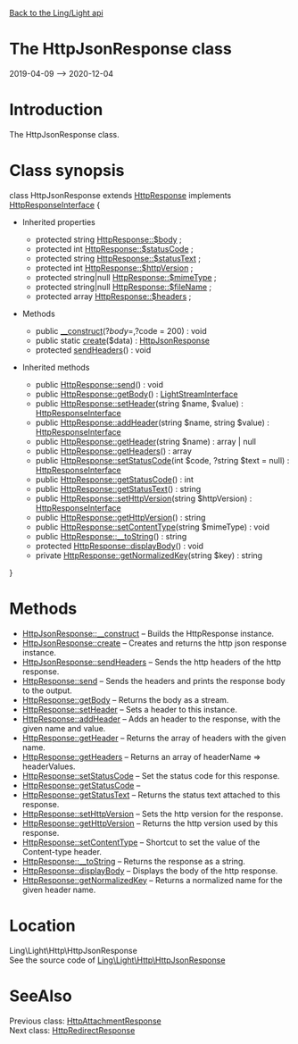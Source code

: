 [Back to the Ling/Light api](https://github.com/lingtalfi/Light/blob/master/doc/api/Ling/Light.md)



The HttpJsonResponse class
================
2019-04-09 --> 2020-12-04






Introduction
============

The HttpJsonResponse class.



Class synopsis
==============


class <span class="pl-k">HttpJsonResponse</span> extends [HttpResponse](https://github.com/lingtalfi/Light/blob/master/doc/api/Ling/Light/Http/HttpResponse.md) implements [HttpResponseInterface](https://github.com/lingtalfi/Light/blob/master/doc/api/Ling/Light/Http/HttpResponseInterface.md) {

- Inherited properties
    - protected string [HttpResponse::$body](#property-body) ;
    - protected int [HttpResponse::$statusCode](#property-statusCode) ;
    - protected string [HttpResponse::$statusText](#property-statusText) ;
    - protected int [HttpResponse::$httpVersion](#property-httpVersion) ;
    - protected string|null [HttpResponse::$mimeType](#property-mimeType) ;
    - protected string|null [HttpResponse::$fileName](#property-fileName) ;
    - protected array [HttpResponse::$headers](#property-headers) ;

- Methods
    - public [__construct](https://github.com/lingtalfi/Light/blob/master/doc/api/Ling/Light/Http/HttpJsonResponse/__construct.md)(?$body = , ?$code = 200) : void
    - public static [create](https://github.com/lingtalfi/Light/blob/master/doc/api/Ling/Light/Http/HttpJsonResponse/create.md)($data) : [HttpJsonResponse](https://github.com/lingtalfi/Light/blob/master/doc/api/Ling/Light/Http/HttpJsonResponse.md)
    - protected [sendHeaders](https://github.com/lingtalfi/Light/blob/master/doc/api/Ling/Light/Http/HttpJsonResponse/sendHeaders.md)() : void

- Inherited methods
    - public [HttpResponse::send](https://github.com/lingtalfi/Light/blob/master/doc/api/Ling/Light/Http/HttpResponse/send.md)() : void
    - public [HttpResponse::getBody](https://github.com/lingtalfi/Light/blob/master/doc/api/Ling/Light/Http/HttpResponse/getBody.md)() : [LightStreamInterface](https://github.com/lingtalfi/Light/blob/master/doc/api/Ling/Light/Stream/LightStreamInterface.md)
    - public [HttpResponse::setHeader](https://github.com/lingtalfi/Light/blob/master/doc/api/Ling/Light/Http/HttpResponse/setHeader.md)(string $name, $value) : [HttpResponseInterface](https://github.com/lingtalfi/Light/blob/master/doc/api/Ling/Light/Http/HttpResponseInterface.md)
    - public [HttpResponse::addHeader](https://github.com/lingtalfi/Light/blob/master/doc/api/Ling/Light/Http/HttpResponse/addHeader.md)(string $name, string $value) : [HttpResponseInterface](https://github.com/lingtalfi/Light/blob/master/doc/api/Ling/Light/Http/HttpResponseInterface.md)
    - public [HttpResponse::getHeader](https://github.com/lingtalfi/Light/blob/master/doc/api/Ling/Light/Http/HttpResponse/getHeader.md)(string $name) : array | null
    - public [HttpResponse::getHeaders](https://github.com/lingtalfi/Light/blob/master/doc/api/Ling/Light/Http/HttpResponse/getHeaders.md)() : array
    - public [HttpResponse::setStatusCode](https://github.com/lingtalfi/Light/blob/master/doc/api/Ling/Light/Http/HttpResponse/setStatusCode.md)(int $code, ?string $text = null) : [HttpResponseInterface](https://github.com/lingtalfi/Light/blob/master/doc/api/Ling/Light/Http/HttpResponseInterface.md)
    - public [HttpResponse::getStatusCode](https://github.com/lingtalfi/Light/blob/master/doc/api/Ling/Light/Http/HttpResponse/getStatusCode.md)() : int
    - public [HttpResponse::getStatusText](https://github.com/lingtalfi/Light/blob/master/doc/api/Ling/Light/Http/HttpResponse/getStatusText.md)() : string
    - public [HttpResponse::setHttpVersion](https://github.com/lingtalfi/Light/blob/master/doc/api/Ling/Light/Http/HttpResponse/setHttpVersion.md)(string $httpVersion) : [HttpResponseInterface](https://github.com/lingtalfi/Light/blob/master/doc/api/Ling/Light/Http/HttpResponseInterface.md)
    - public [HttpResponse::getHttpVersion](https://github.com/lingtalfi/Light/blob/master/doc/api/Ling/Light/Http/HttpResponse/getHttpVersion.md)() : string
    - public [HttpResponse::setContentType](https://github.com/lingtalfi/Light/blob/master/doc/api/Ling/Light/Http/HttpResponse/setContentType.md)(string $mimeType) : void
    - public [HttpResponse::__toString](https://github.com/lingtalfi/Light/blob/master/doc/api/Ling/Light/Http/HttpResponse/__toString.md)() : string
    - protected [HttpResponse::displayBody](https://github.com/lingtalfi/Light/blob/master/doc/api/Ling/Light/Http/HttpResponse/displayBody.md)() : void
    - private [HttpResponse::getNormalizedKey](https://github.com/lingtalfi/Light/blob/master/doc/api/Ling/Light/Http/HttpResponse/getNormalizedKey.md)(string $key) : string

}






Methods
==============

- [HttpJsonResponse::__construct](https://github.com/lingtalfi/Light/blob/master/doc/api/Ling/Light/Http/HttpJsonResponse/__construct.md) &ndash; Builds the HttpResponse instance.
- [HttpJsonResponse::create](https://github.com/lingtalfi/Light/blob/master/doc/api/Ling/Light/Http/HttpJsonResponse/create.md) &ndash; Creates and returns the http json response instance.
- [HttpJsonResponse::sendHeaders](https://github.com/lingtalfi/Light/blob/master/doc/api/Ling/Light/Http/HttpJsonResponse/sendHeaders.md) &ndash; Sends the http headers of the http response.
- [HttpResponse::send](https://github.com/lingtalfi/Light/blob/master/doc/api/Ling/Light/Http/HttpResponse/send.md) &ndash; Sends the headers and prints the response body to the output.
- [HttpResponse::getBody](https://github.com/lingtalfi/Light/blob/master/doc/api/Ling/Light/Http/HttpResponse/getBody.md) &ndash; Returns the body as a stream.
- [HttpResponse::setHeader](https://github.com/lingtalfi/Light/blob/master/doc/api/Ling/Light/Http/HttpResponse/setHeader.md) &ndash; Sets a header to this instance.
- [HttpResponse::addHeader](https://github.com/lingtalfi/Light/blob/master/doc/api/Ling/Light/Http/HttpResponse/addHeader.md) &ndash; Adds an header to the response, with the given name and value.
- [HttpResponse::getHeader](https://github.com/lingtalfi/Light/blob/master/doc/api/Ling/Light/Http/HttpResponse/getHeader.md) &ndash; Returns the array of headers with the given name.
- [HttpResponse::getHeaders](https://github.com/lingtalfi/Light/blob/master/doc/api/Ling/Light/Http/HttpResponse/getHeaders.md) &ndash; Returns an array of headerName => headerValues.
- [HttpResponse::setStatusCode](https://github.com/lingtalfi/Light/blob/master/doc/api/Ling/Light/Http/HttpResponse/setStatusCode.md) &ndash; Set the status code for this response.
- [HttpResponse::getStatusCode](https://github.com/lingtalfi/Light/blob/master/doc/api/Ling/Light/Http/HttpResponse/getStatusCode.md) &ndash; 
- [HttpResponse::getStatusText](https://github.com/lingtalfi/Light/blob/master/doc/api/Ling/Light/Http/HttpResponse/getStatusText.md) &ndash; Returns the status text attached to this response.
- [HttpResponse::setHttpVersion](https://github.com/lingtalfi/Light/blob/master/doc/api/Ling/Light/Http/HttpResponse/setHttpVersion.md) &ndash; Sets the http version for the response.
- [HttpResponse::getHttpVersion](https://github.com/lingtalfi/Light/blob/master/doc/api/Ling/Light/Http/HttpResponse/getHttpVersion.md) &ndash; Returns the http version used by this response.
- [HttpResponse::setContentType](https://github.com/lingtalfi/Light/blob/master/doc/api/Ling/Light/Http/HttpResponse/setContentType.md) &ndash; Shortcut to set the value of the Content-type header.
- [HttpResponse::__toString](https://github.com/lingtalfi/Light/blob/master/doc/api/Ling/Light/Http/HttpResponse/__toString.md) &ndash; Returns the response as a string.
- [HttpResponse::displayBody](https://github.com/lingtalfi/Light/blob/master/doc/api/Ling/Light/Http/HttpResponse/displayBody.md) &ndash; Displays the body of the http response.
- [HttpResponse::getNormalizedKey](https://github.com/lingtalfi/Light/blob/master/doc/api/Ling/Light/Http/HttpResponse/getNormalizedKey.md) &ndash; Returns a normalized name for the given header name.





Location
=============
Ling\Light\Http\HttpJsonResponse<br>
See the source code of [Ling\Light\Http\HttpJsonResponse](https://github.com/lingtalfi/Light/blob/master/Http/HttpJsonResponse.php)



SeeAlso
==============
Previous class: [HttpAttachmentResponse](https://github.com/lingtalfi/Light/blob/master/doc/api/Ling/Light/Http/HttpAttachmentResponse.md)<br>Next class: [HttpRedirectResponse](https://github.com/lingtalfi/Light/blob/master/doc/api/Ling/Light/Http/HttpRedirectResponse.md)<br>
